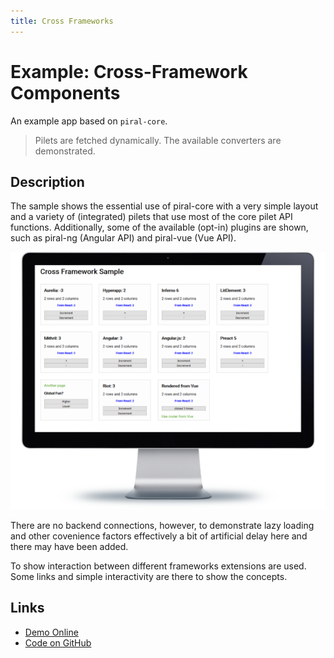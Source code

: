 ```yaml
---
title: Cross Frameworks
---
```


# Example: Cross-Framework Components

An example app based on `piral-core`.

> Pilets are fetched dynamically. The available converters are demonstrated.

## Description

The sample shows the essential use of piral-core with a very simple layout and a variety of (integrated) pilets that use most of the core pilet API functions. Additionally, some  of the available (opt-in) plugins are shown, such as piral-ng (Angular API) and piral-vue (Vue API).

![Cross Framework Demo](../diagrams/demo-cross.png)

There are no backend connections, however, to demonstrate lazy loading and other covenience factors effectively a bit of artificial delay here and there may have been added.

To show interaction between different frameworks extensions are used. Some links and simple interactivity are there to show the concepts.

## Links

- [Demo Online](https://mife-demo.florian-rappl.de)
- [Code on GitHub](https://github.com/FlorianRappl/piral-microfrontend-demo)
